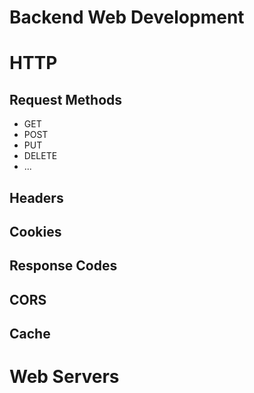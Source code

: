 # Backend Web Development

# HTTP

## Request Methods

- GET
- POST
- PUT
- DELETE
- ...

## Headers

## Cookies

## Response Codes

## CORS

## Cache

# Web Servers